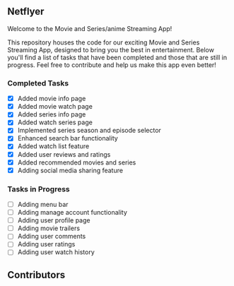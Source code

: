## Netflyer

Welcome to the Movie and Series/anime Streaming App!

This repository houses the code for our exciting Movie and Series Streaming App, designed to bring you the best in entertainment. Below you'll find a list of tasks that have been completed and those that are still in progress. Feel free to contribute and help us make this app even better!

### Completed Tasks

- [x] Added movie info page
- [x] Added movie watch page
- [x] Added series info page
- [x] Added watch series page
- [x] Implemented series season and episode selector
- [x] Enhanced search bar functionality
- [x] Added watch list feature
- [x] Added user reviews and ratings
- [x] Added recommended movies and series
- [x] Adding social media sharing feature

### Tasks in Progress

- [ ] Adding menu bar
- [ ] Adding manage account functionality
- [ ] Adding user profile page
- [ ] Adding movie trailers
- [ ] Adding user comments
- [ ] Adding user ratings
- [ ] Adding user watch history

## Contributors

<!-- ALL-CONTRIBUTORS-LIST:START - Do not remove or modify this section -->
<!-- prettier-ignore-start -->
<!-- markdownlint-disable -->

<!-- markdownlint-restore -->
<!-- prettier-ignore-end -->

<!-- ALL-CONTRIBUTORS-LIST:END -->
